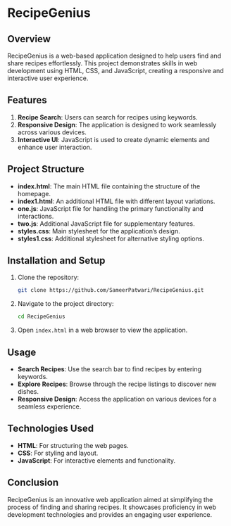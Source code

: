 # RecipeGenius

## Overview

RecipeGenius is a web-based application designed to help users find and share recipes effortlessly. This project demonstrates skills in web development using HTML, CSS, and JavaScript, creating a responsive and interactive user experience.

## Features

1. **Recipe Search**: Users can search for recipes using keywords.
2. **Responsive Design**: The application is designed to work seamlessly across various devices.
3. **Interactive UI**: JavaScript is used to create dynamic elements and enhance user interaction.

## Project Structure

- **index.html**: The main HTML file containing the structure of the homepage.
- **index1.html**: An additional HTML file with different layout variations.
- **one.js**: JavaScript file for handling the primary functionality and interactions.
- **two.js**: Additional JavaScript file for supplementary features.
- **styles.css**: Main stylesheet for the application’s design.
- **styles1.css**: Additional stylesheet for alternative styling options.

## Installation and Setup

1. Clone the repository:
   ```bash
   git clone https://github.com/SameerPatwari/RecipeGenius.git
2. Navigate to the project directory:
   ```bash
   cd RecipeGenius
3. Open `index.html` in a web browser to view the application.

## Usage

- **Search Recipes**: Use the search bar to find recipes by entering keywords.
- **Explore Recipes**: Browse through the recipe listings to discover new dishes.
- **Responsive Design**: Access the application on various devices for a seamless experience.

## Technologies Used

- **HTML**: For structuring the web pages.
- **CSS**: For styling and layout.
- **JavaScript**: For interactive elements and functionality.

## Conclusion

RecipeGenius is an innovative web application aimed at simplifying the process of finding and sharing recipes. It showcases proficiency in web development technologies and provides an engaging user experience.





